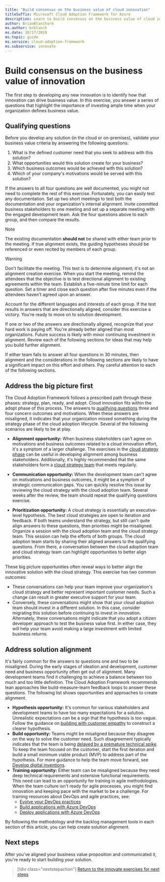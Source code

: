 ```yaml
---
title: "Build consensus on the business value of cloud innovation"
titleSuffix: Microsoft Cloud Adoption Framework for Azure
description: Learn to build consensus on the business value of cloud innovation.
author: BrianBlanchard
ms.author: brblanch
ms.date: 10/17/2019
ms.topic: guide
ms.service: cloud-adoption-framework
ms.subservice: innovate
---
```


# Build consensus on the business value of innovation

The first step to developing any new innovation is to identify how that innovation can drive business value. In this exercise, you answer a series of questions that highlight the importance of investing ample time when your organization defines business value.

## Qualifying questions

Before you develop any solution (in the cloud or on-premises), validate your business value criteria by answering the following questions:

1. What is the defined customer need that you seek to address with this solution?
1. What opportunities would this solution create for your business?
1. Which business outcomes would be achieved with this solution?
1. Which of your company's motivations would be served with this solution?

If the answers to all four questions are well documented, you might not need to complete the rest of this exercise. Fortunately, you can easily test any documentation. Set up two short meetings to test both the documentation and your organization's internal alignment. Invite committed business stakeholders to one meeting and set up a separate meeting with the engaged development team. Ask the four questions above to each group, and then compare the results.

> [!NOTE]
> The existing documentation **should not** be shared with either team prior to the meeting. If true alignment exists, the guiding hypotheses should be referenced or even recited by members of each group.

<!-- -->

> [!WARNING]
> Don't facilitate the meeting. This test is to determine alignment; it's not an alignment creation exercise. When you start the meeting, remind the attendees that the objective is to test directional alignment to existing agreements within the team. Establish a five-minute time limit for each question. Set a timer and close each question after five minutes even if the attendees haven't agreed upon an answer.

Account for the different languages and interests of each group. If the test results in answers that are directionally aligned, consider this exercise a victory. You're ready to move on to solution development.

If one or two of the answers are directionally aligned, recognize that your hard work is paying off. You're already better aligned than most organizations. Future success is likely with minor continuing investment in alignment. Review each of the following sections for ideas that may help you build further alignment.

If either team fails to answer all four questions in 30 minutes, then alignment and the considerations in the following sections are likely to have a significant impact on this effort and others. Pay careful attention to each of the following sections.

## Address the big picture first

The Cloud Adoption Framework follows a prescribed path through these phases: strategy, plan, ready, and adopt. Cloud innovation fits within the adopt phase of this process. The answers to [qualifying questions](#qualifying-questions) three and four concern outcomes and motivations. When these answers are misaligned, it indicates that your organization missed something during the strategy phase of the cloud adoption lifecycle. Several of the following scenarios are likely to be at play.

- **Alignment opportunity:** When business stakeholders can't agree on motivations and business outcomes related to a cloud innovation effort, it's a symptom of a larger challenge. The exercises in the [cloud strategy phase](../strategy/index.md) can be useful in developing alignment among business stakeholders. Additionally, it's highly recommended that the same stakeholders form a [cloud strategy team](../organize/cloud-strategy.md) that meets regularly.

- **Communication opportunity:** When the development team can't agree on motivations and business outcomes, it might be a symptom of strategic communication gaps. You can quickly resolve this issue by reviewing the cloud strategy with the cloud adoption team. Several weeks after the review, the team should repeat the qualifying questions exercise.

- **Prioritization opportunity:** A cloud strategy is essentially an executive-level hypothesis. The best cloud strategies are open to iteration and feedback. If both teams understand the strategy, but still can't quite align answers to these questions, then priorities might be misaligned. Organize a session with the cloud adoption team and the cloud strategy team. This session can help the efforts of both groups. The cloud adoption team starts by sharing their aligned answers to the qualifying questions. From there, a conversation between the cloud adoption team and cloud strategy team can highlight opportunities to better align priorities.

These big picture opportunities often reveal ways to better align the innovative solution with the cloud strategy. This exercise has two common outcomes:

- These conversations can help your team improve your organization's cloud strategy and better represent  important customer needs. Such a change can result in greater executive support for your team.
- Conversely, these conversations might show that your cloud adoption team should invest in a different solution. In this case, consider migrating this solution before continuing to invest in innovation. Alternately, these conversations might indicate that you adopt a citizen developer approach  to test the business value first. In either case, they will help your team avoid making a large investment with limited business returns.

## Address solution alignment

It's fairly common for the answers to questions one and two to be misaligned. During the early stages of ideation and development, customer need and business opportunity often get out of alignment. Many development teams find it challenging to achieve a balance between too much and too little definition. The Cloud Adoption Framework recommends lean approaches like build-measure-learn feedback loops to answer these questions. The following list shows opportunities and approaches to create alignment.

- **Hypothesis opportunity:** It's common for various stakeholders and development teams to have too many expectations for a solution. Unrealistic expectations can be a sign that the hypothesis is too vague. Follow the guidance on [building with customer empathy](./considerations/build.md) to construct a clearer hypothesis.
- **Build opportunity:** Teams might be misaligned because they disagree on the way to solve the customer need. Such disagreement typically indicates that the team is being [delayed by a premature technical spike](./considerations/build.md#reduce-complexity-and-delay-technical-spikes). To keep the team focused on the customer, start the first iteration and build a small minimum viable product (MVP) to address part of the hypothesis. For more guidance to help the team move forward, see [Develop digital inventions](./considerations/invention.md).
- **Training opportunity:** Either team can be  misaligned because they need deep technical requirements and extensive functional requirements. This need can lead to an opportunity for training in agile methodologies. When the team culture isn't ready for agile processes, you might find innovation and keeping pace with the market to be a challenge.  For training resources about DevOps and agile practices, see:
  - [Evolve your DevOps practices](https://docs.microsoft.com/learn/paths/evolve-your-devops-practices)
  - [Build applications with Azure DevOps](https://docs.microsoft.com/learn/paths/build-applications-with-azure-devops)
  - [Deploy applications with Azure DevOps](https://docs.microsoft.com/learn/paths/deploy-applications-with-azure-devops)

By following the methodology and the backlog management tools in each section of this article, you can help create solution alignment.

## Next steps

After you've aligned your business value proposition  and communicated it, you're ready to start building your solution.
> [!div class="nextstepaction"]
> [Return to the innovate exercises for next steps](./index.md)
